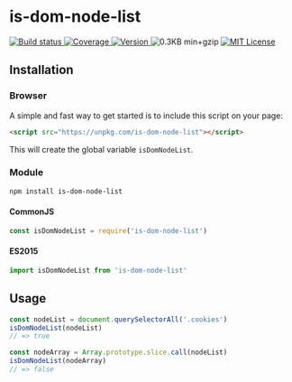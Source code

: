 # is-dom-node-list

<a href="https://travis-ci.org/jlmakes/is-dom-node-list"> <img src="https://img.shields.io/travis/jlmakes/is-dom-node-list.svg" alt="Build status"> </a>
<a href="https://coveralls.io/github/jlmakes/is-dom-node-list"> <img src="https://img.shields.io/coveralls/jlmakes/is-dom-node-list.svg" alt="Coverage"> </a>
<a href="https://www.npmjs.com/package/is-dom-node-list"> <img src="https://img.shields.io/npm/v/is-dom-node-list.svg" alt="Version"> </a>
<img src="https://img.shields.io/badge/min+gzip-0.3KB-blue.svg" alt="0.3KB min+gzip">
<a href="https://github.com/jlmakes/is-dom-node-list/blob/master/LICENSE"> <img src="https://img.shields.io/badge/license-MIT-1283c3.svg" alt="MIT License"> </a>

## Installation

### Browser

A simple and fast way to get started is to include this script on your page:

```html
<script src="https://unpkg.com/is-dom-node-list"></script>
```

This will create the global variable `isDomNodeList`.

### Module

```bash
npm install is-dom-node-list
```

#### CommonJS

```js
const isDomNodeList = require('is-dom-node-list')
```

#### ES2015

```js
import isDomNodeList from 'is-dom-node-list'
```

## Usage

```js
const nodeList = document.querySelectorAll('.cookies')
isDomNodeList(nodeList)
// => true

const nodeArray = Array.prototype.slice.call(nodeList)
isDomNodeList(nodeArray)
// => false
```
